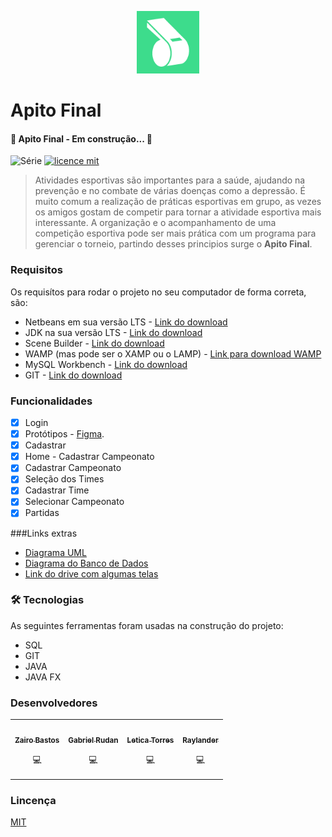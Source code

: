 <p align="center">
<img src="src/resources//Logotype.jpg" alt="drawing" width="100"/>
</p>

# Apito Final

#### 🚧  Apito Final - Em construção...  🚧

![Série](https://img.shields.io/badge/ApitoFinal-ProjetoIntegrador-blue)
[![licence mit](https://img.shields.io/badge/licence-MIT-orange.svg)](https://github.com/leh-torres/ApitoFinal2/blob/main/LICENSE)

> Atividades esportivas são importantes para a saúde, ajudando na prevenção e no combate de várias doenças como a depressão. É muito comum a realização de práticas esportivas em grupo, as vezes os amigos gostam de competir para tornar a atividade esportiva mais interessante. A organização e o acompanhamento de uma competição esportiva pode ser mais prática com um programa para gerenciar o torneio, partindo desses principios surge o **Apito Final**.

### Requisitos
Os requisítos para rodar o projeto no seu computador de forma correta, são:
- Netbeans em sua versão LTS - [Link do download](https://netbeans.apache.org/download/nb126/) 
- JDK na sua versão LTS - [Link do download](https://www.oracle.com/java/technologies/downloads/#java11)
- Scene Builder - [Link do download](https://gluonhq.com/products/scene-builder/)
- WAMP (mas pode ser o XAMP ou o LAMP) - [Link para download WAMP](https://www.wampserver.com/en/)
- MySQL Workbench - [Link do download](https://dev.mysql.com/downloads/workbench/)
- GIT - [Link do download](https://git-scm.com/downloads)
  
### Funcionalidades

- [X] Login
- [x] Protótipos - [Figma](https://www.figma.com/file/VavJs7XzcKQ2lKGyYVWDRq/Apito-Final?node-id=0%3A1).
- [x] Cadastrar
- [x] Home - Cadastrar Campeonato
- [x] Cadastrar Campeonato
- [x] Seleção dos Times
- [x] Cadastrar Time
- [x] Selecionar Campeonato
- [x] Partidas

###Links extras
- [Diagrama UML](https://drive.google.com/drive/u/2/folders/19lr1ObBU4ttlNEZp5q1sKDbzoo64AHk1)
- [Diagrama do Banco de Dados](https://drive.google.com/drive/u/2/folders/1umx6lOUSFbz543qr8jgCKt5qRFCWtKKd)
- [Link do drive com algumas telas](https://drive.google.com/drive/folders/1BrZTD0Nn3nANPlK7eNpI3yWyeuWHy0xY)
  
### 🛠 Tecnologias

As seguintes ferramentas foram usadas na construção do projeto:
- SQL
- GIT
- JAVA
- JAVA FX
### Desenvolvedores
<table>
<tr>
    <td align="center"><a href="https://github.com/zairobastos"><img src="https://avatars.githubusercontent.com/u/49825773?v=4" width="100px;" alt=""/><br /><sub><b>Zairo Bastos</b></sub></a><br /><p title="Front-End">💻</p></td>
    <td align="center"><a href="https://github.com/gabrielrudan"><img src="https://avatars.githubusercontent.com/u/84931636?v=4" width="100px;" alt=""/><br /><sub><b>Gabriel Rudan</b></sub></a><br /><p title="Front-End">💻</p></td>
    <td align="center"><a href="https://github.com/leh-torres"><img src="https://avatars.githubusercontent.com/u/78484018?v=4" width="100px;" alt=""/><br /><sub><b>Letica Torres</b></sub></a><br /><p title="Back-End">💻</p></td>
    <td align="center"><a href="https://github.com/Raylander524"><img src="https://avatars.githubusercontent.com/u/84639724?v=4" width="100px;" alt=""/><br /><sub><b>Raylander</b></sub></a><br /><p title="Back-End">💻</p></td>
  </tr>
</table>

### Lincença
[MIT](https://github.com/leh-torres/ApitoFinal2/blob/main/LICENSE)
